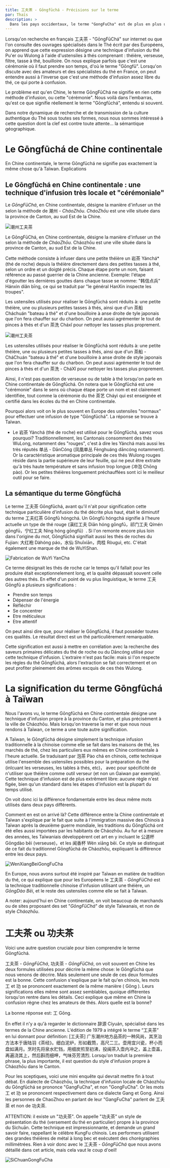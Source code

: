 ```yaml
---
title: 工夫茶 - Gōngfūchá - Précisions sur le terme
par: Thaïs
description: >
  Dans les pays occidentaux, le terme "GongFuCha" est de plus en plus utilisé. Mais qu'en est il véritablement de ce terme aux multiples facettes. Précisions dans cet article. 
---
```


Lorsqu'on recherche en français 工夫茶 - "GōngFūChá" sur internet ou que l'on consulte des ouvrages spécialisés dans le Thé écrit par des Européens, on apprend que cette expression désigne une technique d'infusion du thé Pu'er ou Wulong à l'aide d'ustensiles à thés comprenant : théière, verseuse, filtre, tasse à thé, bouilloire. On nous explique parfois que c'est une cérémonie où il faut prendre son temps, d'où le terme "Gōngfū". Lorsqu'on discute avec des amateurs et des spécialistes du thé en France, on peut entendre aussi à l'inverse que c'est une méthode d'infusion assez libre du thé, ce qui porte à confusion. 

Le problème est qu'en Chine, le terme GōngFūChá ne signifie en rien cette méthode d'infusion, ou cette "cérémonie". Nous voilà dans l'embarras, qu'est ce que signifie réellement le terme "Gōngfūchá", entendu si souvent. 

Dans notre dynamique de recherche et de transmission de la culture authentique du Thé sous toutes ses formes, nous nous sommes intéressé à cette question dont la clef est contre toute attente... la sémantique géographique.

# Le Gōngfūchá de Chine continentale

En Chine continentale, le terme Gōngfūchá ne signifie pas exactement la même chose qu'à Taïwan. Explications

## Le Gōngfūchá en Chine continentale : une technique d'infusion très locale et "cérémoniale"

Le *GōngFūChá*, en Chine continentale, désigne la manière d'infuser un thé selon la méthode de 潮州 - *CháoZhōu*. *CháoZhōu* est une ville située dans la province de Canton, au sud Est de la Chine. 

![潮州工夫茶](/assets/media/潮州工夫茶1.jpeg)

Le GōngFūChá, en Chine continentale, désigne la manière d'infuser un thé selon la méthode de *CháoZhōu*. Cháozhōu est une ville située dans la province de Canton, au sud Est de la Chine. 

Cette méthode consiste à infuser dans une petite théière un 岩茶 Yánchá* (thé de roche) depuis la théière directement dans des petites tasses à thé, selon un ordre et un doigté précis. Chaque étape porte un nom, faisant référence au passé guerrier de la Chine ancienne. 
Exemple: l'étape d'égoutter les dernières gouttes dans chaque tasse se nomme: "韩信点兵" Hánxìn diǎn bīng, ce qui se traduit par "le général HanXin inspecte les troupes".

Les ustensiles utilisés pour réaliser le Gōngfūchá sont réduits à: une petite théière, une ou plusieurs petites tasses à thés, ainsi que d'un 茶船 Cháchuán "bateau à thé" et d'une bouilloire à anse droite de tyle japonais que l'on fera chauffer sur du charbon. On peut aussi agrémenter le tout de pinces à thés et d'un 茶洗 Cháxǐ pour nettoyer les tasses plus proprement. 

![潮州工夫茶](/assets/media/潮州工夫茶3.png)

Les ustensiles utilisés pour réaliser le Gōngfūchá sont réduits à: une petite théière, une ou plusieurs petites tasses à thés, ainsi que d'un 茶船 - CháChuán "bateau à thé" et d'une bouilloire à anse droite de style japonais que l'on fera chauffer sur du charbon. On peut aussi agrémenter le tout de pinces à thés et d'un 茶洗 - CháXǐ pour nettoyer les tasses plus proprement. 

Ainsi, il n'est pas question de verseuse ou de table à thé lorsqu'on parle en Chine continentale de Gōngfūchá. 
On notera que le Gōngfūchá est une "cérémonie" dans le sens où chaque étape porte un nom et est clairement identifiée, tout comme la cérémonie du thé 茶艺 Cháyì qui est enseignée et certifié dans les écoles du thé en Chine continentale. 

Pourquoi alors voit on le plus souvent en Europe des ustensiles "normaux" pour effectuer une infusion de type "Gōngfūchá". 
La réponse se trouve à Taïwan. 

* Le 岩茶 Yánchá (thé de roche) est utilisé pour le Gōngfūchá, savez vous pourquoi? 
Traditionnellement, les Cantonais consomment des thés WuLong, notamment des "rouges", c'est à dire les Yánchá mais aussi les très réputés 单丛 - DānCóng (凤凰单丛 Fènghuáng dāncóng notamment). Or la caractéristique aromatique principale de ces thés Wulong rouges réside dans la partie supérieure de leur feuille, qui ne peut être extraite qu'à très haute température et sans infusion trop longue (冲泡 Chōng pào). Or les petites théières longuement préchauffées sont ici le meilleur outil pour se faire.

## La sémantique du terme Gōngfūchá

Le terme 工夫茶 Gōngfūchá, avant qu'il n'ait pour signification cette technique particulière d'infusion du thé décrite plus haut, était le diminutif du terme 工夫红茶 Gōngfū hóngchá. Un Gōngfū hóngchá signifie à l'heure actuelle un type de thé rouge (滇红工夫 Diān hóng gōngfū，祁门工夫 Qímén gōngfū，宁红工夫 Níng hóng gōngfū）. 
Si l'on remonte encore plus loin dans l'origine du mot, Gōngfūchá signifiait aussi les thés de roches du Fujian: 大红袍 Dàhóng páo，水仙 Shuǐxiān，肉桂 Ròuguì, etc. C'était également une marque de thé de WuYiShan. 

![Fabrication de WuYi YanCha](/assets/media/武夷岩茶.jpeg)

Ce terme désignait les thés de roche car le temps qu'il fallait pour les produire était exceptionnelement long, et la qualité dépassait souvent celle des autres thés. En effet d'un point de vu plus linguistique, le terme 工夫 Gōngfū a plusieurs significations :
- Prendre son temps
- Dépenser de l'énergie
- Réfléchir
- Se concentrer
- Etre méticuleux
- Etre attentif

On peut ainsi dire que, pour réaliser le Gōngfūchá, il faut posséder toutes ces qualités. Le résultat direct est un thé particulièrement remarquable. 

Cette signification est aussi à mettre en corrélation avec la recherche des saveurs primaires délicates du thé de roche ou du Dāncóng utilisé pour cette technique d'infusion. L'extraire n'est pas facile: mais si l'on respecte les règles du thé Gōngfūchá, alors l'extraction se fait correctement et on peut profiter pleinement des arômes excquis de ces thés Wulong.

# La signification du terme Gōngfūchá à Taïwan

Nous l'avons vu, le terme Gōngfūchá en Chine continentale désigne une technique d'infusion propre à la province du Canton, et plus précisément à la ville de Cháozhōu. Mais lorsqu'on traverse la mer et que nous nous rendons à Taïwan, ce terme a une toute autre signification. 

A Taïwan, le Gōngfūchá désigne simplement la technique infusion traditionnelle à la chinoise comme elle se fait dans les maisons de thé, les marchés de thé, chez les particuliers eux mêmes en Chine continentale à l'heure actuelle. Se traduisant par 泡茶 Pào chá en chinois, cette technique utilise l'ensemble des ustensiles possibles pour la préparation du thé (inlcuant les verseuses, les tables à thés, etc)， avec pour spécificité de n'utiliser que théière comme outil verseur (et non un Gaiwan par exemple). 
Cette technique d'infusion est de plus extrêment libre: aucune règle n'est figée, bien qu'un standard dans les étapes d'infusion est la plupart du temps utilisé. 

On voit donc ici la différence fondamentale entre les deux même mots utilisés dans deux pays différents. 

Comment en est on arrivé là? 
Cette différence entre la Chine continentale et Taïwan s'explique par le fait que suite à l'immigration massive des Chinois à Taïwan après la deuxième guerre mondiale, les traditions du Gōngfūchá ont été elles aussi importées par les habitants de Cháozhōu. Au fur et à mesure des années, les Taïwaniais développèrent cet art en y incluant le 公道杯 Gōngdào bēi (verseuse)，et les 闻香杯 Wén xiāng bēi. Ce style se distinguat de ce fait du traditionnel Gōngfūchá de Cháozhōu, expliquant la différence entre les deux pays.

![WenXiangBeiGongFuCha](/assets/media/gongfucha-taiwan.jpg)

En Europe, nous avons surtout été inspiré par Taïwan en matière de tradition du thé, ce qui explique que pour les Européens le 工夫茶 - *GōngFūChá* est la technique traditionnelle chinoise d'infusion utilisant une théière, un *GōngDào Bēi*, et le reste des ustensiles comme elle se fait à Taïwan.

A noter: aujourd'hui en Chine continentale, on voit beaucoup de marchands ou de sites proposant des set "*GōngFūChá*" de style Taïwanais, et non de style *Cháozhōu*.   

# 工夫茶 ou 功夫茶

Voici une autre question cruciale pour bien comprendre le terme Gōngfūchá. 

工夫茶 - *GōngFūChá*, 功夫茶 - *GōngFūChá*, on voit souvent en Chine les deux formules utilisées pour décrire la même chose: le Gōngfūchá que nous venons de décrire. Mais seulement une seule de ces deux formules est la bonne. Cette confusion s'explique par le fait qu'en chinois, les mots 工 et 功 se prononcent exactement de la même manière ( Gōng ). Leurs significations elles même sont assez semblables, quoique différentes lorsqu'on rentre dans les détails. Ceci explique que même en Chine la confusion règne chez les amateurs de thés. 
Alors quelle est la bonne? 

La bonne réponse est: 工 Gōng. 

En effet il n'y a qu'à regarder le dictionnaire 辞源 Cíyuán, spécialisé dans les termes de la Chine ancienne. L'édition de 1979 a intégré le terme “工夫茶” en lui donnant pour définition: [工夫茶] 广东潮州地方品茶的一种风尚，其烹治方法本于唐陆羽《茶经》。细白泥炉，形如截筒，高尺二三。壶用宜兴瓷，杯小而盘如满月。烹时先将泉水贮铛，用细炭煎至初沸，投闽茶入壶内冲之，盖上壶盖，再遍浇其上，然后斟而细呷，气味芬芳清烈. Lorsqu'on traduit la première phrase, la plus importante, il est question du style d'infusion propre à Cháozhōu dans le Canton. 

Pour les sceptiques, voici une mini enquête qui devrait mettre fin à tout débat. 
En dialecte de Cháozhōu, la technique d'infusion locale de Cháozhōu du Gōngfūchá se prononce "GangFuCha", et non "GongFuCha". Or les mots 工 et 功 se prononcent respectivement dans ce dialecte Gang et Gong. Ainsi les personnes de ChaoZhou en parlant de leur "GangFuCha" parlent de 工夫茶 et non de 功夫茶.

ATTENTION: il existe un "功夫茶". 
On appelle "功夫茶" un style de présentation du thé (versement du thé en particulier) propre à la province du Sìchuān. Cette technique est impressionnante, et demande un grand savoir faire, rappellant le célèbre KungFu chinois. Les performers utilisent des grandes théières de métal à long bec et exécutent des chorégraphies millimétrées. Rien à voir donc avec le 工夫茶 - *GōngFūChá* que nous avons détaillé dans cet article, mais cela vaut le coup d'oeil!

![SiChuanGongFuCha](/assets/media/gongfucha-sichuan.jpg)



